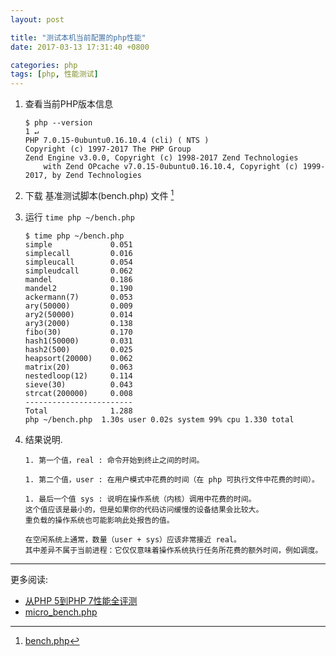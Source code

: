 ```yaml
---
layout: post

title: "测试本机当前配置的php性能"
date: 2017-03-13 17:31:40 +0800

categories: php
tags: [php, 性能测试]
---
```


1. 查看当前PHP版本信息
    ```shell
    $ php --version                                                           1 ↵
    PHP 7.0.15-0ubuntu0.16.10.4 (cli) ( NTS )
    Copyright (c) 1997-2017 The PHP Group
    Zend Engine v3.0.0, Copyright (c) 1998-2017 Zend Technologies
        with Zend OPcache v7.0.15-0ubuntu0.16.10.4, Copyright (c) 1999-2017, by Zend Technologies
    ```

1. 下载 基准测试脚本(bench.php) 文件 [^1]

2. 运行 `time php ~/bench.php `
    ```shell
    $ time php ~/bench.php
    simple             0.051
    simplecall         0.016
    simpleucall        0.054
    simpleudcall       0.062
    mandel             0.186
    mandel2            0.190
    ackermann(7)       0.053
    ary(50000)         0.009
    ary2(50000)        0.014
    ary3(2000)         0.138
    fibo(30)           0.170
    hash1(50000)       0.031
    hash2(500)         0.025
    heapsort(20000)    0.062
    matrix(20)         0.063
    nestedloop(12)     0.114
    sieve(30)          0.043
    strcat(200000)     0.008
    ------------------------
    Total              1.288
    php ~/bench.php  1.30s user 0.02s system 99% cpu 1.330 total
    ```

1. 结果说明.

    ```
    1. 第一个值，real : 命令开始到终止之间的时间。

    1. 第二个值，user : 在用户模式中花费的时间（在 php 可执行文件中花费的时间）。

    1. 最后一个值 sys : 说明在操作系统（内核）调用中花费的时间。
    这个值应该是最小的，但是如果你的代码访问缓慢的设备结果会比较大。
    重负载的操作系统也可能影响此处报告的值。

    在空闲系统上通常，数量（user + sys）应该非常接近 real。
    其中差异不属于当前进程：它仅仅意味着操作系统执行任务所花费的额外时间，例如调度。
    ```


---
更多阅读:
- [从PHP 5到PHP 7性能全评测](http://mp.weixin.qq.com/s?__biz=MzAwMDU1MTE1OQ==&mid=2653548107&idx=1&sn=949904b47ad6fbb796a6762244b10f20&chksm=813a7fd3b64df6c5c36b64d512ae25a466e63b05daf6e4d8cfa24a62ed871dc976db0a832098&mpshare=1&scene=23&srcid=1213pjmu2jx16PPOYtI8PwMo#rd)
- [micro_bench.php](https://github.com/php/php-src/blob/master/Zend/micro_bench.php)

[^1]: [bench.php](https://github.com/php/php-src/blob/master/Zend/bench.php)

